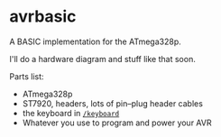 # avrbasic
A BASIC implementation for the ATmega328p.

I'll do a hardware diagram and stuff like that soon.

Parts list:

* ATmega328p
* ST7920, headers, lots of pin–plug header cables
* the keyboard in [`/keyboard`](/keyboard)
* Whatever you use to program and power your AVR
